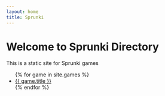 ```yaml
---
layout: home
title: Sprunki
---
```

# Welcome to Sprunki Directory

This is a static site for Sprunki games

<ul>
  {% for game in site.games %}
    <li>
      <a href="{{ game.url }}">{{ game.title }}</a>
    </li>
  {% endfor %}
</ul>
